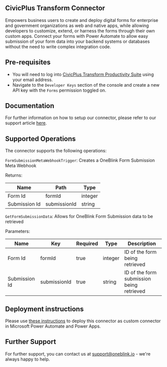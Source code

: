 ## CivicPlus Transform Connector

Empowers business users to create and deploy digital forms for enterprise and government organizations as web and native apps, while allowing developers to customize, extend, or harness the forms through their own custom apps. Connect your forms with Power Automate to allow easy submission of your form data into your backend systems or databases without the need to write complex integration code.

## Pre-requisites

- You will need to log into [CivicPlus Transform Productivity Suite](console.transform.civicplus.com) using your email address.
- Navigate to the `Developer Keys` section of the console and create a new API key with the `Forms` permission toggled on.

## Documentation

For further information on how to setup our connector, please refer to our support article [here](https://support.oneblink.io/support/solutions/articles/42000047071).

## Supported Operations

The connector supports the following operations:

`FormSubmissionMetaWebhookTrigger`: Creates a OneBlink Form Submission Meta Webhook

Returns:

| Name          | Path         | Type    |
| ------------- | ------------ | ------- |
| Form Id       | formId       | integer |
| Submission Id | submissionId | string  |

`GetFormSubmissionData`: Allows for OneBlink Form Submission data to be retrieved

Parameters:

| Name          | Key          | Required | Type    | Description                               |
| ------------- | ------------ | -------- | ------- | ----------------------------------------- |
| Form Id       | formId       | true     | integer | ID of the form being retrieved            |
| Submission Id | submissionId | true     | string  | ID of the form submission being retrieved |

## Deployment instructions

Please use [these instructions](https://docs.microsoft.com/en-us/connectors/custom-connectors/paconn-cli) to deploy this connector as custom connector in Microsoft Power Automate and Power Apps.

## Further Support

For further support, you can contact us at support@oneblink.io - we're always happy to help.

